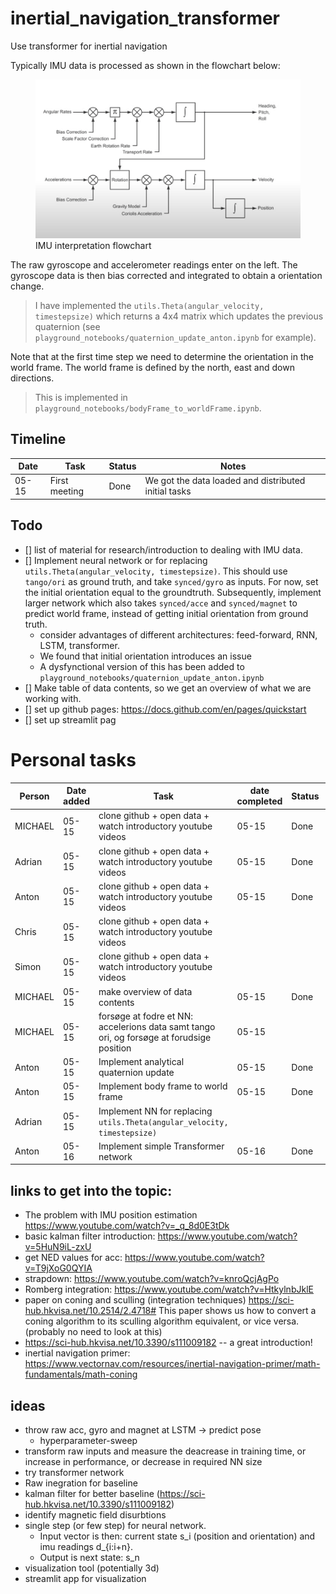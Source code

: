 # inertial_navigation_transformer
Use transformer for inertial navigation

Typically IMU data is processed as shown in the flowchart below:

<figure>
  <img src="https://github.com/tonton-golio/inertial_navigation_transformer/blob/main/assets/IMU_interpretation_flowchart.png?raw=true" alt="IMU interpretation flowchart">
  <figcaption>IMU interpretation flowchart</figcaption>
</figure>

The raw gyroscope and accelerometer readings enter on the left. The gyroscope data is then bias corrected and integrated to obtain a orientation change. 
> I have implemented the `utils.Theta(angular_velocity, timestepsize)` which returns a 4x4 matrix which updates the previous quaternion (see `playground_notebooks/quaternion_update_anton.ipynb` for example).

Note that at the first time step we need to determine the orientation in the world frame. The world frame is defined by the north, east and down directions.
> This is implemented in `playground_notebooks/bodyFrame_to_worldFrame.ipynb`.


## Timeline
| Date | Task | Status | Notes |
| --- | --- | --- | --- |
| 05-15 | First meeting | Done | We got the data loaded and distributed initial tasks |



## Todo
- [] list of material for research/introduction to dealing with IMU data.
- [] Implement neural network or for replacing `utils.Theta(angular_velocity, timestepsize)`. This should use `tango/ori` as ground truth, and take `synced/gyro` as inputs. For now, set the initial orientation equal to the groundtruth. Subsequently, implement larger network which also takes `synced/acce` and `synced/magnet` to predict world frame, instead of getting initial orientation from ground truth.
    * consider advantages of different architectures: feed-forward, RNN, LSTM, transformer.
    * We found that initial orientation introduces an issue
    * A dysfynctional version of this has been added to `playground_notebooks/quaternion_update_anton.ipynb`
- [] Make table of data contents, so we get an overview of what we are working with.
- [] set up github pages: https://docs.github.com/en/pages/quickstart
- [] set up streamlit pag



# Personal tasks
|Person | Date added| Task | date completed  | Status | Notes |
| --- | --- | --- | --- | --- | --- |
| MICHAEL | 05-15 | clone github + open data + watch introductory youtube videos | 05-15 | Done | |
| Adrian | 05-15 | clone github + open data + watch introductory youtube videos | 05-15 | Done | |
| Anton | 05-15 | clone github + open data + watch introductory youtube videos | 05-15 | Done | |
| Chris | 05-15 | clone github + open data + watch introductory youtube videos |  |  | |
| Simon | 05-15 | clone github + open data + watch introductory youtube videos |  |  | |
| MICHAEL | 05-15 | make overview of data contents | 05-15 | Done | |
| MICHAEL | 05-15 | forsøge at fodre et NN: accelerions data samt tango ori, og forsøge at forudsige position | 05-15 |  | |
| Anton | 05-15 | Implement analytical quaternion update | 05-15 | Done | See `playground_notebooks/quaternion_update_anton.ipynb` |
| Anton | 05-15 | Implement body frame to world frame | 05-15 | Done | See `playground_notebooks/bodyFrame_to_worldFrame.ipynb` |
| Adrian | 05-15 | Implement NN for replacing `utils.Theta(angular_velocity, timestepsize)` |  |  | |
| Anton | 05-16 | Implement simple Transformer network | 05-16 | Done | see `playground_notebooks/transformer_initial_anton.ipynb` |



## links to get into the topic:
* The problem with IMU position estimation https://www.youtube.com/watch?v=_q_8d0E3tDk
* basic kalman filter introduction: https://www.youtube.com/watch?v=5HuN9iL-zxU
* get NED values for acc: https://www.youtube.com/watch?v=T9jXoG0QYIA
* strapdown: https://www.youtube.com/watch?v=knroQcjAgPo
* Romberg integration: https://www.youtube.com/watch?v=HtkylnbJklE
* paper on coning and sculling (integration techniques) https://sci-hub.hkvisa.net/10.2514/2.4718# This paper shows us how to convert a coning algorithm to its sculling algorithm equivalent, or vice versa. (probably no need to look at this)
* https://sci-hub.hkvisa.net/10.3390/s111009182 -- a great introduction!
* inertial navigation primer: https://www.vectornav.com/resources/inertial-navigation-primer/math-fundamentals/math-coning

## ideas
* throw raw acc, gyro and magnet at LSTM -> predict pose
  * hyperparameter-sweep
* transform raw inputs and measure the deacrease in training time, or increase in performance, or decrease in required NN size
* try transformer network
* Raw inegration for baseline
* kalman filter for better baseline (https://sci-hub.hkvisa.net/10.3390/s111009182)
* identify magnetic field disurbtions 
* single step (or few step) for neural network. 
  - Input vector is then: current state s_i (position and orientation) and imu readings d_{i:i+n}. 
  - Output is next state: s_n
* visualization tool (potentially 3d)
* streamlit app for visualization
